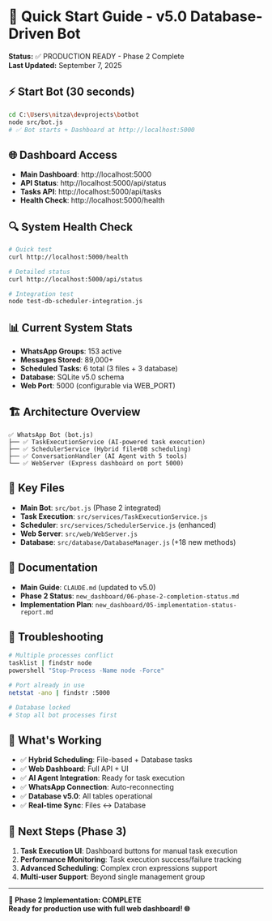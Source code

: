 # 🚀 Quick Start Guide - v5.0 Database-Driven Bot

**Status:** ✅ PRODUCTION READY - Phase 2 Complete  
**Last Updated:** September 7, 2025

## ⚡ Start Bot (30 seconds)
```bash
cd C:\Users\nitza\devprojects\botbot
node src/bot.js
# ✅ Bot starts + Dashboard at http://localhost:5000
```

## 🌐 Dashboard Access
- **Main Dashboard**: http://localhost:5000
- **API Status**: http://localhost:5000/api/status  
- **Tasks API**: http://localhost:5000/api/tasks
- **Health Check**: http://localhost:5000/health

## 🔍 System Health Check
```bash
# Quick test
curl http://localhost:5000/health

# Detailed status
curl http://localhost:5000/api/status

# Integration test
node test-db-scheduler-integration.js
```

## 📊 Current System Stats
- **WhatsApp Groups**: 153 active
- **Messages Stored**: 89,000+
- **Scheduled Tasks**: 6 total (3 files + 3 database)
- **Database**: SQLite v5.0 schema
- **Web Port**: 5000 (configurable via WEB_PORT)

## 🏗️ Architecture Overview
```
✅ WhatsApp Bot (bot.js)
├── ✅ TaskExecutionService (AI-powered task execution)  
├── ✅ SchedulerService (Hybrid file+DB scheduling)
├── ✅ ConversationHandler (AI Agent with 5 tools)
└── ✅ WebServer (Express dashboard on port 5000)
```

## 🔧 Key Files
- **Main Bot**: `src/bot.js` (Phase 2 integrated)
- **Task Execution**: `src/services/TaskExecutionService.js`
- **Scheduler**: `src/services/SchedulerService.js` (enhanced)
- **Web Server**: `src/web/WebServer.js`
- **Database**: `src/database/DatabaseManager.js` (+18 new methods)

## 📁 Documentation
- **Main Guide**: `CLAUDE.md` (updated to v5.0)
- **Phase 2 Status**: `new_dashboard/06-phase-2-completion-status.md`
- **Implementation Plan**: `new_dashboard/05-implementation-status-report.md`

## 🚨 Troubleshooting
```bash
# Multiple processes conflict
tasklist | findstr node
powershell "Stop-Process -Name node -Force"

# Port already in use
netstat -ano | findstr :5000

# Database locked
# Stop all bot processes first
```

## 🎯 What's Working
- ✅ **Hybrid Scheduling**: File-based + Database tasks
- ✅ **Web Dashboard**: Full API + UI
- ✅ **AI Agent Integration**: Ready for task execution
- ✅ **WhatsApp Connection**: Auto-reconnecting
- ✅ **Database v5.0**: All tables operational
- ✅ **Real-time Sync**: Files ↔ Database

## 🔄 Next Steps (Phase 3)
1. **Task Execution UI**: Dashboard buttons for manual task execution
2. **Performance Monitoring**: Task execution success/failure tracking
3. **Advanced Scheduling**: Complex cron expressions support
4. **Multi-user Support**: Beyond single management group

---
**🎉 Phase 2 Implementation: COMPLETE**  
**Ready for production use with full web dashboard! 🌐**
